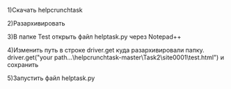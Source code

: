 1)Скачать helpcrunchtask

2)Разархивировать

3)В папке Test открыть файл helptask.py через Notepad++ 

4)Изменить путь в строке driver.get куда разархивировали папку. 
driver.get("your path...\\helpcrunchtask-master\\Task2\\site0001\\test.html") и сохранить 

5)Запустить файл helptask.py
